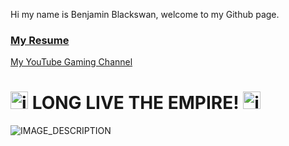 Hi my name is Benjamin Blackswan, welcome to my Github page.

### [My Resume](https://benjaminblackswan.github.io)

[My YouTube Gaming Channel](https://www.youtube.com/@ben_game/videos)

# <img width="28" height="28" alt="image" src="https://github.com/user-attachments/assets/0f005200-be52-4211-864d-71d25e015c5f" /> LONG LIVE THE EMPIRE! <img width="28" height="28" alt="image" src="https://github.com/user-attachments/assets/4e67260d-fe8b-4b66-bc7d-b75b88c82e95" />

![IMAGE_DESCRIPTION](https://cyprus-mail.com/image/s1100x619/fill/webp/path/wp-content/uploads/2024/09/comment2-2.jpg)
